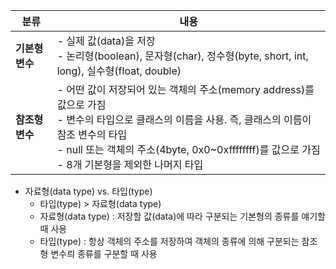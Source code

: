 
| **분류** | **내용** |
| --- | --- |
| **기본형 변수** | \- 실제 값(data)을 저장 <br>  \- 논리형(boolean), 문자형(char), 정수형(byte, short, int, long), 실수형(float, double) |
| **참조형 변수** | \- 어떤 값이 저장되어 있는 객체의 주소(memory address)를 값으로 가짐  <br> \- 변수의 타입으로 클래스의 이름을 사용. 즉, 클래스의 이름이 참조 변수의 타입  <br> \- null 또는 객체의 주소(4byte, 0x0~0xffffffff)를 값으로 가짐   \- 8개 기본형을 제외한 나머지 타입 |


- 자료형(data type) vs. 타입(type)
  - 타입(type) > 자료형(data type)
  - 자료형(data type) : 저장할 값(data)에 따라 구분되는 기본형의 종류를 얘기할 때 사용
  - 타입(type) : 항상 객체의 주소를 저장하여 객체의 종류에 의해 구분되는 참조형 변수릐 종류를 구분할 때 사용

<br>
